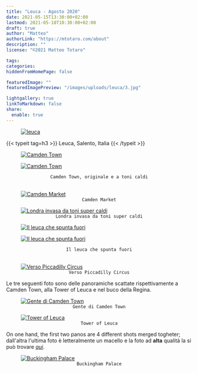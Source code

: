 ```yaml
---
title: "Leuca - Agosto 2020"
date: 2021-05-15T13:30:00+02:00
lastmod: 2021-05-18T10:30:00+02:00
draft: true
author: "Matteo"
authorLink: "https://mtotaro.com/about"
description: ""
license: "©2021 Matteo Totaro"

tags:
categories:
hiddenFromHomePage: false

featuredImage: ""
featuredImagePreview: "/images/uploads/leuca/3.jpg"

lightgallery: true
linkToMarkdown: false
share:
  enable: true
---
```


<div class="container-fluid">
    <div class="ratio-box fade-box">
        <figure>
          <a class="lightgallery" 
                  href=/images/uploads/leuca/1HD.jpg
                  title="leuca"
                  data-thumbnail=/images/uploads/leuca/1.jpg
                  data-sub-html="leuca">
                  <img class="lazyload blur-up"
                      src=/svg/loading/normal.svg
                      data-src=/images/uploads/leuca/1HD.jpg
                      data-sizes=auto
                      alt="leuca"></a>
        </figure>
        <div class="col-md-8 col-md-push-2 no-padding-left" >
          {{< typeit tag=h3 >}} Leuca, Salento, Italia {{< /typeit >}}
          <p></p>
        </div>
      <div class="row">
            <div class="scroll-view">
              <div class="scroll-doc">
                <div class="scroll-item">
                  <div class="thumbnail">
                      <figure>
                        <a class="lightgallery" 
                                href=/images/uploads/leuca/3HD.jpg
                                title="Camden Town"
                                data-thumbnail=/images/uploads/leuca/3.jpg
                                data-sub-html="Camden Town">
                                <img class="lazyload blur-up"
                                    src=/svg/loading/normal.svg
                                    data-src=/images/uploads/leuca/3HD.jpg
                                    data-sizes=auto
                                    alt="Camden Town"></a>
                      </figure>
                  </div>
                </div>
                <div class="scroll-item">
                  <div class="thumbnail">
                      <figure>
                        <a class="lightgallery" 
                                href=/images/uploads/leuca/4HD.jpg
                                title="Camden Town"
                                data-thumbnail=/images/uploads/leuca/4.jpg
                                data-sub-html="Camden Town">
                                <img class="lazyload blur-up"
                                    src=/svg/loading/normal.svg
                                    data-src=/images/uploads/leuca/4HD.jpg
                                    data-sizes=auto
                                    alt="Camden Town"></a>
                      </figure>
                  </div>
                </div>
            </div>
        </div>
      </div>
      <figcaption class=image-caption style="text-align:center">
          <code>Camden Town, originale e a toni caldi</code>
      </figcaption><br>
        <figure>
          <a class="lightgallery" 
                  href=/images/uploads/leuca/6HD.jpg
                  title="Camden Market"
                  data-thumbnail=/images/uploads/leuca/6.jpg
                  data-sub-html="Camden Market">
                  <img class="lazyload blur-up"
                      src=/svg/loading/normal.svg
                      data-src=/images/uploads/leuca/6HD.jpg
                      data-sizes=auto
                      alt="Camden Market"></a>
              <figcaption class=image-caption style="text-align:center">
                <code>Camden Market</code>
              </figcaption>
        </figure>
        <figure>
          <a class="lightgallery" 
                  href=/images/uploads/leuca/7HD.jpg
                  title="Londra invasa da toni super caldi"
                  data-thumbnail=/images/uploads/leuca/7.jpg
                  data-sub-html="Londra invasa da toni super caldi">
                  <img class="lazyload blur-up"
                       src=/svg/loading/normal.svg
                       data-src=/images/uploads/leuca/7HD.jpg
                       data-sizes=auto
                       alt="Londra invasa da toni super caldi"></a>
              <figcaption class=image-caption style="text-align:center">
                <code>Londra invasa da toni super caldi</code>
              </figcaption>
          </figure>
      <div class="row">
            <div class="scroll-view">
              <div class="scroll-doc">
                <div class="scroll-item">
                  <div class="thumbnail">
                    <figure>
                      <a class="lightgallery" 
                              href=/images/uploads/leuca/11HD.jpg
                              title="Il leuca che spunta fuori"
                              data-thumbnail=/images/uploads/leuca/11.jpg
                              data-sub-html="Il leuca che spunta fuori">
                              <img class="lazyload blur-up"
                                  src=/svg/loading/normal.svg
                                  data-src=/images/uploads/leuca/11HD.jpg
                                  data-sizes=auto
                                  alt="Il leuca che spunta fuori"></a>
                    </figure>
                  </div>
                </div>
                <div class="scroll-item">
                  <div class="thumbnail">
                    <figure>
                      <a class="lightgallery" 
                              href=/images/uploads/leuca/8HD.jpg
                              title="Il leuca che spunta fuori"
                              data-thumbnail=/images/uploads/leuca/8.jpg
                              data-sub-html="Il leuca che spunta fuori">
                              <img class="lazyload blur-up"
                                  src=/svg/loading/normal.svg
                                  data-src=/images/uploads/leuca/8HD.jpg
                                  data-sizes=auto
                                  alt="Il leuca che spunta fuori"></a>
                    </figure>
                  </div>
                </div>
            </div>
        </div>
      </div>
      <figcaption class=image-caption style="text-align:center">
          <code>Il leuca che spunta fuori</code>
      </figcaption><br>
        <figure>
          <a class="lightgallery" 
                  href=/images/uploads/leuca/9.jpg
                  title="Verso Piccadilly Circus"
                  data-thumbnail=/images/uploads/leuca/9.jpg
                  data-sub-html="Verso Piccadilly Circus">
                  <img class="lazyload blur-up"
                      src=/svg/loading/normal.svg
                      data-src=/images/uploads/leuca/9.jpg
                      data-sizes=auto
                      alt="Verso Piccadilly Circus"></a>
              <figcaption class=image-caption style="text-align:center">
                 <code>Verso Piccadilly Circus</code>
              </figcaption>
        </figure>
        <div class="col-md-8 col-md-push-2 no-padding-left" >
          <p>Le tre seguenti foto sono delle panoramiche scattate rispettivamente a Camden Town, alla Tower of Leuca e nel buco della Regina.</p>
        </div>
        <figure>
          <a class="lightgallery" 
                  href=/images/uploads/leuca/5HD.jpg
                  title="Gente di Camden Town"
                  data-thumbnail=/images/uploads/leuca/5.jpg
                  data-sub-html="Gente di Camden Town">
                  <img class="lazyload blur-up"
                      src=/svg/loading/normal.svg
                      data-src=/images/uploads/leuca/5HD.jpg
                      data-sizes=auto
                      alt="Gente di Camden Town"></a>
              <figcaption class=image-caption style="text-align:center">
                <code>Gente di Camden Town</code>
              </figcaption>
        </figure>
        <figure>
          <a class="lightgallery" 
                  href=/images/uploads/leuca/10HD.jpg
                  title="Tower of Leuca"
                  data-thumbnail=/images/uploads/leuca/10.jpg
                  data-sub-html="Tower of Leuca">
                  <img class="lazyload blur-up"
                      src=/svg/loading/normal.svg
                      data-src=/images/uploads/leuca/10HD.jpg
                      data-sizes=auto
                      alt="Tower of Leuca"></a>
              <figcaption class=image-caption style="text-align:center">
                  <code>Tower of Leuca</code>
              </figcaption>
        </figure>
        <div class="col-md-8 col-md-push-2 no-padding-left" >
          <p>On one hand, the first two panos are 4 different shots merged togheter; dall'altra l'ultima foto è letteralmente un macello e la foto ad <strong>alta</strong> qualità la si può trovare <a href="https://drive.google.com/file/d/1sIa2JbRFzuH99andlX49HDeVrF9cCUz8/view?usp=sharing"><i>qui</i></a>.</p>
        </div>
        <figure>
          <a class="lightgallery" 
                  href=/images/uploads/leuca/2.jpg
                  title="Buckingham Palace"
                  data-thumbnail=/images/uploads/leuca/2.jpg
                  data-sub-html="Buckingham Palace">
                  <img class="lazyload blur-up"
                      src=/svg/loading/normal.svg
                      data-src=/images/uploads/leuca/2.jpg
                      data-sizes=auto
                      alt="Buckingham Palace"></a>
              <figcaption class=image-caption style="text-align:center">
                  <code>Buckingham Palace</code>
              </figcaption>
        </figure>
        <div class="col-md-8 col-md-push-2 no-padding-left" >
          <p> </p>
        </div>
    </div>
 </div>